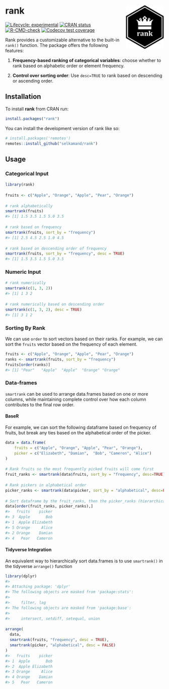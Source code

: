 
<!-- README.md is generated from README.Rmd. Please edit that file -->

# rank <a href="https://selkamand.github.io/rank/"><img src="man/figures/logo.pdf" align="right" height="138" alt="rank website" /></a>

<!-- badges: start -->

[![Lifecycle:
experimental](https://img.shields.io/badge/lifecycle-experimental-orange.svg)](https://lifecycle.r-lib.org/articles/stages.html#experimental)
[![CRAN
status](https://www.r-pkg.org/badges/version/rank)](https://CRAN.R-project.org/package=rank)
[![R-CMD-check](https://github.com/selkamand/rank/actions/workflows/R-CMD-check.yaml/badge.svg)](https://github.com/selkamand/rank/actions/workflows/R-CMD-check.yaml)
[![Codecov test
coverage](https://codecov.io/gh/selkamand/rank/branch/master/graph/badge.svg)](https://app.codecov.io/gh/selkamand/rank?branch=master)
<!-- badges: end -->

Rank provides a customizable alternative to the built-in `rank()`
function. The package offers the following features:

1.  **Frequency-based ranking of categorical variables**: choose whether
    to rank based on alphabetic order or element frequency.

2.  **Control over sorting order**: Use `desc=TRUE` to rank based on
    descending or ascending order.

## Installation

To install **rank** from CRAN run:

``` r
install.packages("rank")
```

You can install the development version of rank like so:

``` r
# install.packages('remotes')
remotes::install_github("selkamand/rank")
```

## Usage

### Categorical Input

``` r
library(rank)

fruits <- c("Apple", "Orange", "Apple", "Pear", "Orange")

# rank alphabetically
smartrank(fruits)
#> [1] 1.5 3.5 1.5 5.0 3.5

# rank based on frequency
smartrank(fruits, sort_by = "frequency")
#> [1] 2.5 4.5 2.5 1.0 4.5

# rank based on descending order of frequency
smartrank(fruits, sort_by = "frequency", desc = TRUE)
#> [1] 1.5 3.5 1.5 5.0 3.5
```

### Numeric Input

``` r
# rank numerically
smartrank(c(1, 3, 2))
#> [1] 1 3 2

# rank numerically based on descending order
smartrank(c(1, 3, 2), desc = TRUE)
#> [1] 3 1 2
```

### Sorting By Rank

We can use `order` to sort vectors based on their ranks. For example, we
can sort the `fruits` vector based on the frequency of each element.

``` r
fruits <- c("Apple", "Orange", "Apple", "Pear", "Orange")
ranks <- smartrank(fruits, sort_by = "frequency")
fruits[order(ranks)]
#> [1] "Pear"   "Apple"  "Apple"  "Orange" "Orange"
```

### Data-frames

`smartrank` can be used to arrange data.frames based on one or more
columns, while maintaining complete control over how each column
contributes to the final row order.

#### BaseR

For example, we can sort the following dataframe based on frequency of
fruits, but break any ties based on the alphabetical order of the
picker.

``` r
data = data.frame(
    fruits = c("Apple", "Orange", "Apple", "Pear", "Orange"),
    picker = c("Elizabeth", "Damian",  "Bob", "Cameron", "Alice")
)

# Rank fruits so the most frequently picked fruits will come first
fruit_ranks <- smartrank(data$fruits, sort_by = "frequency", desc=TRUE) 

# Rank pickers in alphabetical order
picker_ranks <- smartrank(data$picker, sort_by = "alphabetical", desc=FALSE) 

# Sort dataframe by the fruit_ranks, then the picker_ranks (hierarchical)
data[order(fruit_ranks, picker_ranks),]
#>   fruits    picker
#> 3  Apple       Bob
#> 1  Apple Elizabeth
#> 5 Orange     Alice
#> 2 Orange    Damian
#> 4   Pear   Cameron
```

#### Tidyverse Integration

An equivalent way to hierarchically sort data.frames is to use
`smartrank()` in the tidyverse `arrange()` function

``` r
library(dplyr)
#> 
#> Attaching package: 'dplyr'
#> The following objects are masked from 'package:stats':
#> 
#>     filter, lag
#> The following objects are masked from 'package:base':
#> 
#>     intersect, setdiff, setequal, union

arrange(
  data, 
  smartrank(fruits, "frequency", desc = TRUE), 
  smartrank(picker, "alphabetical", desc = FALSE)
)
#>   fruits    picker
#> 1  Apple       Bob
#> 2  Apple Elizabeth
#> 3 Orange     Alice
#> 4 Orange    Damian
#> 5   Pear   Cameron
```

